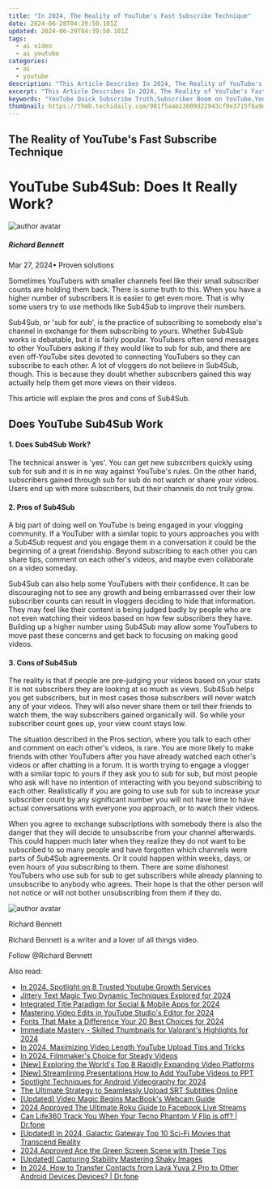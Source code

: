 ```yaml
---
title: "In 2024, The Reality of YouTube's Fast Subscribe Technique"
date: 2024-06-28T04:39:50.101Z
updated: 2024-06-29T04:39:50.101Z
tags:
  - ai video
  - ai youtube
categories:
  - ai
  - youtube
description: "This Article Describes In 2024, The Reality of YouTube's Fast Subscribe Technique"
excerpt: "This Article Describes In 2024, The Reality of YouTube's Fast Subscribe Technique"
keywords: "YouTube Quick Subscribe Truth,Subscriber Boom on YouTube,YouTube Rapid Growth Method,Unveiling YouTube Shortcut,Exploring YouTube Fast Follow,The Technique of Speed Upload,YouTube Swift Subscription Strategy"
thumbnail: https://thmb.techidaily.com/981f5aab13809d22943cf0e3715f6a9d6dac906b3d14ad5b24428ee14ae4807c.jpg
---
```


## The Reality of YouTube's Fast Subscribe Technique

# YouTube Sub4Sub: Does It Really Work?

![author avatar](https://images.wondershare.com/filmora/article-images/richard-bennett.jpg)

##### Richard Bennett

 Mar 27, 2024• Proven solutions

 Sometimes YouTubers with smaller channels feel like their small subscriber counts are holding them back. There is some truth to this. When you have a higher number of subscribers it is easier to get even more. That is why some users try to use methods like Sub4Sub to improve their numbers.

 Sub4Sub, or 'sub for sub', is the practice of subscribing to somebody else's channel in exchange for them subscribing to yours. Whether Sub4Sub works is debatable, but it is fairly popular. YouTubers often send messages to other YouTubers asking if they would like to sub for sub, and there are even off-YouTube sites devoted to connecting YouTubers so they can subscribe to each other. A lot of vloggers do not believe in Sub4Sub, though. This is because they doubt whether subscribers gained this way actually help them get more views on their videos.

 This article will explain the pros and cons of Sub4Sub.

## Does YouTube Sub4Sub Work

#### 1\. Does Sub4Sub Work?

 The technical answer is 'yes'. You can get new subscribers quickly using sub for sub and it is in no way against YouTube's rules. On the other hand, subscribers gained through sub for sub do not watch or share your videos. Users end up with more subscribers, but their channels do not truly grow.

#### 2\. Pros of Sub4Sub

 A big part of doing well on YouTube is being engaged in your vlogging community. If a YouTuber with a similar topic to yours approaches you with a Sub4Sub request and you engage them in a conversation it could be the beginning of a great friendship. Beyond subscribing to each other you can share tips, comment on each other's videos, and maybe even collaborate on a video someday.

 Sub4Sub can also help some YouTubers with their confidence. It can be discouraging not to see any growth and being embarrassed over their low subscriber counts can result in vloggers deciding to hide that information. They may feel like their content is being judged badly by people who are not even watching their videos based on how few subscribers they have. Building up a higher number using Sub4Sub may allow some YouTubers to move past these concerns and get back to focusing on making good videos.

#### 3\. Cons of Sub4Sub

 The reality is that if people are pre-judging your videos based on your stats it is not subscribers they are looking at so much as views. Sub4Sub helps you get subscribers, but in most cases those subscribers will never watch any of your videos. They will also never share them or tell their friends to watch them, the way subscribers gained organically will. So while your subscriber count goes up, your view count stays low.

 The situation described in the Pros section, where you talk to each other and comment on each other's videos, is rare. You are more likely to make friends with other YouTubers after you have already watched each other's videos or after chatting in a forum. It is worth trying to engage a vlogger with a similar topic to yours if they ask you to sub for sub, but most people who ask will have no intention of interacting with you beyond subscribing to each other. Realistically if you are going to use sub for sub to increase your subscriber count by any significant number you will not have time to have actual conversations with everyone you approach, or to watch their videos.

 When you agree to exchange subscriptions with somebody there is also the danger that they will decide to unsubscribe from your channel afterwards. This could happen much later when they realize they do not want to be subscribed to so many people and have forgotten which channels were parts of Sub4Sub agreements. Or it could happen within weeks, days, or even hours of you subscribing to them. There are some dishonest YouTubers who use sub for sub to get subscribers while already planning to unsubscribe to anybody who agrees. Their hope is that the other person will not notice or will not bother unsubscribing from them if they do.

![author avatar](https://images.wondershare.com/filmora/article-images/richard-bennett.jpg)

Richard Bennett

Richard Bennett is a writer and a lover of all things video.

Follow @Richard Bennett

<span class="atpl-alsoreadstyle">Also read:</span>
<div><ul>
<li><a href="https://youtube-help.techidaily.com/in-2024-spotlight-on-8-trusted-youtube-growth-services/"><u>In 2024, Spotlight on 8 Trusted Youtube Growth Services</u></a></li>
<li><a href="https://youtube-help.techidaily.com/jittery-text-magic-two-dynamic-techniques-explored-for-2024/"><u>Jittery Text Magic  Two Dynamic Techniques Explored for 2024</u></a></li>
<li><a href="https://youtube-help.techidaily.com/integrated-title-paradigm-for-social-and-mobile-apps-for-2024/"><u>Integrated Title Paradigm for Social & Mobile Apps for 2024</u></a></li>
<li><a href="https://youtube-help.techidaily.com/mastering-video-edits-in-youtube-studios-editor-for-2024/"><u>Mastering Video Edits in YouTube Studio's Editor for 2024</u></a></li>
<li><a href="https://youtube-help.techidaily.com/fonts-that-make-a-difference-your-20-best-choices-for-2024/"><u>Fonts That Make a Difference  Your 20 Best Choices for 2024</u></a></li>
<li><a href="https://youtube-help.techidaily.com/immediate-mastery-skilled-thumbnails-for-valorants-highlights-for-2024/"><u>Immediate Mastery - Skilled Thumbnails for Valorant's Highlights for 2024</u></a></li>
<li><a href="https://youtube-help.techidaily.com/in-2024-maximizing-video-length-youtube-upload-tips-and-tricks/"><u>In 2024, Maximizing Video Length  YouTube Upload Tips and Tricks</u></a></li>
<li><a href="https://youtube-help.techidaily.com/in-2024-filmmakers-choice-for-steady-videos/"><u>In 2024, Filmmaker's Choice for Steady Videos</u></a></li>
<li><a href="https://youtube-help.techidaily.com/new-exploring-the-worlds-top-8-rapidly-expanding-video-platforms/"><u>[New] Exploring the World's Top 8 Rapidly Expanding Video Platforms</u></a></li>
<li><a href="https://facebook-video-footage.techidaily.com/new-streamlining-presentations-how-to-add-youtube-videos-to-ppt/"><u>[New] Streamlining Presentations  How to Add YouTube Videos to PPT</u></a></li>
<li><a href="https://extra-guidance.techidaily.com/spotlight-techniques-for-android-videography-for-2024/"><u>Spotlight Techniques for Android Videography for 2024</u></a></li>
<li><a href="https://extra-lessons.techidaily.com/the-ultimate-strategy-to-seamlessly-upload-srt-subtitles-online/"><u>The Ultimate Strategy to Seamlessly Upload SRT Subtitles Online</u></a></li>
<li><a href="https://digital-screen-recording.techidaily.com/updated-video-magic-begins-macbooks-webcam-guide/"><u>[Updated] Video Magic Begins  MacBook's Webcam Guide</u></a></li>
<li><a href="https://facebook-videos.techidaily.com/2024-approved-the-ultimate-roku-guide-to-facebook-live-streams/"><u>2024 Approved  The Ultimate Roku Guide to Facebook Live Streams</u></a></li>
<li><a href="https://fake-location.techidaily.com/can-life360-track-you-when-your-tecno-phantom-v-flip-is-off-drfone-by-drfone-virtual-android/"><u>Can Life360 Track You When Your Tecno Phantom V Flip is off? | Dr.fone</u></a></li>
<li><a href="https://fox-helps.techidaily.com/updated-in-2024-galactic-gateway-top-10-sci-fi-movies-that-transcend-reality/"><u>[Updated] In 2024, Galactic Gateway  Top 10 Sci-Fi Movies that Transcend Reality</u></a></li>
<li><a href="https://extra-resources.techidaily.com/2024-approved-ace-the-green-screen-scene-with-these-tips/"><u>2024 Approved  Ace the Green Screen Scene with These Tips</u></a></li>
<li><a href="https://extra-hints.techidaily.com/updated-capturing-stability-mastering-shaky-images/"><u>[Updated] Capturing Stability  Mastering Shaky Images</u></a></li>
<li><a href="https://android-transfer.techidaily.com/in-2024-how-to-transfer-contacts-from-lava-yuva-2-pro-to-other-android-devices-devices-drfone-by-drfone-transfer-from-android-transfer-from-android/"><u>In 2024, How to Transfer Contacts from Lava Yuva 2 Pro to Other Android Devices Devices? | Dr.fone</u></a></li>
</ul></div>

<ins class="adsbygoogle"
      style="display:block"
      data-ad-client="ca-pub-7571918770474297"
      data-ad-slot="8358498916"
      data-ad-format="auto"
      data-full-width-responsive="true"></ins>